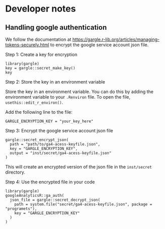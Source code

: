 # Developer notes

## Handling google authentication

We follow the documentation at https://gargle.r-lib.org/articles/managing-tokens-securely.html to encrypt the google service account json file. 

Step 1: Create a key for encryption

```{r}
library(gargle)
key = gargle::secret_make_key()
key
```

Step 2: Store the key in an environment variable

Store the key in an environment variable. You can do this by adding the environment variable to your `.Renviron` file. To open the file, `usethis::edit_r_environ()`.

Add the following line to the file:

```
GARGLE_ENCRYPTION_KEY = "your_key_here"
```

Step 3: Encrypt the google service account json file

```{r}
gargle::secret_encrypt_json(
  path = "path/to/ga4-acess-keyfile.json",
  key = "GARGLE_ENCRYPTION_KEY",
  output = "inst/secret/ga4-acess-keyfile.json"
)
```
This will create an encrypted version of the json file in the `inst/secret` directory.

Step 4: Use the encrypted file in your code

```{r}
library(gargle)
googleAnalyticsR::ga_auth(
  json_file = gargle::secret_decrypt_json(
    path = system.file("secret/ga4-acess-keyfile.json", package = "programets"),
    key = "GARGLE_ENCRYPTION_KEY"
  )
)
```